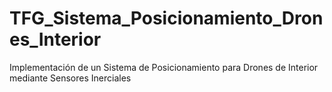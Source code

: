 # TFG_Sistema_Posicionamiento_Drones_Interior
Implementación de un Sistema de Posicionamiento para Drones de Interior mediante Sensores Inerciales
